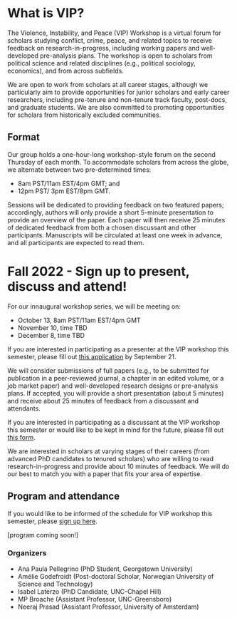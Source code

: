 # What is VIP?

The Violence, Instability, and Peace (VIP) Workshop is a virtual forum for scholars studying conflict, crime, peace, and related topics to receive feedback on research-in-progress, including working papers and well-developed pre-analysis plans. The workshop is open to scholars from political science and related disciplines (e.g., political sociology, economics), and from across subfields. 

We are open to work from scholars at all career stages, although we particularly aim to provide opportunities for junior scholars and early career researchers, including pre-tenure and non-tenure track faculty, post-docs, and graduate students. We are also committed to promoting opportunities for scholars from historically excluded communities.

## Format

Our group holds a one-hour-long workshop-style forum on the second Thursday of each month. To accommodate scholars from across the globe, we alternate between two pre-determined times: 
- 8am PST/11am EST/4pm GMT; and 
- 12pm PST/ 3pm EST/8pm GMT.

Sessions will be dedicated to providing feedback on two featured papers; accordingly, authors will only provide a short 5-minute presentation to provide an overview of the paper. Each paper will then receive 25 minutes of dedicated feedback from both a chosen discussant and other participants. Manuscripts will be circulated at least one week in advance, and all participants are expected to read them.


# Fall 2022 - Sign up to present, discuss and attend!

For our innaugural workshop series, we will be meeting on:
- October 13, 8am PST/11am EST/4pm GMT
- November 10, time TBD
- December 8, time TBD

If you are interested in participating as a presenter at the VIP workshop this semester, please fill out [this application](https://forms.gle/WdimzB5EiiKvV4Br8) by September 21.

We will consider submissions of full papers (e.g., to be submitted for publication in a peer-reviewed journal, a chapter in an edited volume, or a job market paper) and well-developed research designs or pre-analysis plans. If accepted, you will provide a short presentation (about 5 minutes) and receive about 25 minutes of feedback from a discussant and attendants.

If you are interested in participating as a discussant at the VIP workshop this semester or would like to be kept in mind for the future, please fill out [this form](https://forms.gle/BVLyRLWQuZ6XSkER7). 

We are interested in scholars at varying stages of their careers (from advanced PhD candidates to tenured scholars) who are willing to read research-in-progress  and provide about 10 minutes of feedback. We will do our best to match you with a paper that fits your area of expertise.

## Program and attendance

If you would like to be informed of the schedule for VIP workshop this semester, please [sign up here](https://forms.gle/XyMUkb5W9faWTHh97).

[program coming soon!]

### Organizers

- Ana Paula Pellegrino (PhD Student, Georgetown University)
- Amélie Godefroidt (Post-doctoral Scholar, Norwegian University of Science and Technology) 
- Isabel Laterzo (PhD Candidate, UNC-Chapel Hill)
- MP Broache (Assistant Professor, UNC-Greensboro)
- Neeraj Prasad (Assistant Professor, University of Amsterdam)
